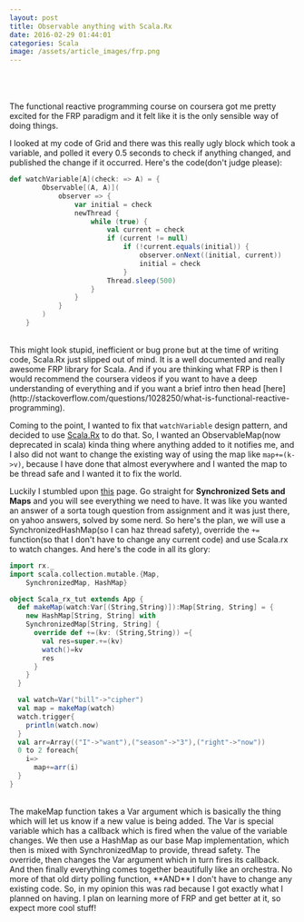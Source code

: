```yaml
---
layout: post
title: Observable anything with Scala.Rx
date: 2016-02-29 01:44:01
categories: Scala
image: /assets/article_images/frp.png
---
```

<br/>
<br/>
<br/>
The functional reactive programming course on coursera got me pretty excited for the
FRP paradigm and it felt like it is the only sensible way of doing things.

I looked at my code of Grid and there was this really ugly block which took a variable, and
polled it every 0.5 seconds to check if anything changed, and published the change
if it occurred. Here's the code(don't judge please):

```scala
def watchVariable[A](check: => A) = {
		Observable[(A, A)](
			observer => {
				var initial = check
				newThread {
					while (true) {
						val current = check
						if (current != null)
							if (!current.equals(initial)) {
								observer.onNext((initial, current))
								initial = check
							}
						Thread.sleep(500)
					}
				}
			}
		)
	}

```
<br/>
This might look stupid, inefficient or bug prone but at the time of writing code,
Scala.Rx just slipped out of mind. It is a well documented and really awesome FRP
library for Scala. And if you are thinking what FRP is then I would recommend the coursera
videos if you want to have a deep understanding of everything and if you want a brief intro
then head [here](http://stackoverflow.com/questions/1028250/what-is-functional-reactive-programming).


Coming to the point, I wanted to fix that `watchVariable` design pattern, and decided to
use [Scala.Rx](https://github.com/lihaoyi/scala.rx) to do that. So, I wanted an ObservableMap(now deprecated in scala) kinda thing where
anything added to it notifies me, and I also did not want to change the existing way of using
the map like `map+=(k->v)`, because I have done that almost everywhere and I wanted the map to be
thread safe and I wanted it to fix the world.


Luckily I stumbled upon [this](http://docs.scala-lang.org/overviews/collections/maps.html) page. Go straight for **Synchronized Sets and Maps** and you will see everything we need to have. It was like you wanted an answer of a sorta tough
question from assignment and it was just there, on yahoo answers, solved by some nerd. So here's the plan,
we will use a SynchronizedHashMap(so I can haz thread safety), override the `+=` function(so that I don't have
to change any current code) and use Scala.rx to watch changes. And here's the code in all its glory:

```scala
import rx._
import scala.collection.mutable.{Map,
    SynchronizedMap, HashMap}

object Scala_rx_tut extends App {
  def makeMap(watch:Var[(String,String)]):Map[String, String] = {
    new HashMap[String, String] with
    SynchronizedMap[String, String] {
      override def +=(kv: (String,String)) ={
        val res=super.+=(kv)
        watch()=kv
        res
      }
    }
  }

  val watch=Var("bill"->"cipher")
  val map = makeMap(watch)
  watch.trigger{
    println(watch.now)
  }
  val arr=Array(("I"->"want"),("season"->"3"),("right"->"now"))
  0 to 2 foreach{
    i=>
      map+=arr(i)
  }
}

```  
<br/>
The makeMap function takes a Var argument which is basically the thing which will let us know
if a new value is being added. The Var is special variable which has a callback which is fired when
the value of the variable changes. We then use a HashMap as our base Map implementation, which then is mixed
with SynchronizedMap to provide, thread safety. The override, then changes the Var argument which in turn fires its callback. And then finally everything comes together beautifully like an orchestra. No more of that old dirty
polling function, **AND** I don't have to change any existing code. So, in my opinion this was rad because I got
exactly what I planned on having. I plan on learning more of FRP and get better at it, so expect more cool
stuff!
